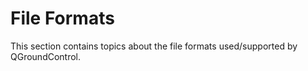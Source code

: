 # File Formats

This section contains topics about the file formats used/supported by QGroundControl.